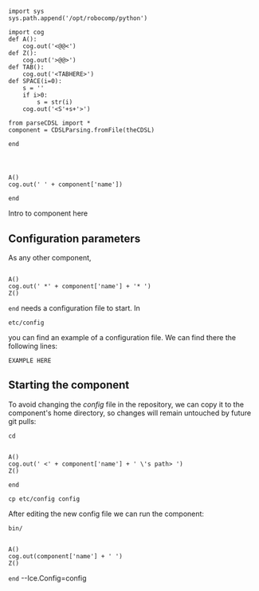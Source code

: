 ```cog

import sys
sys.path.append('/opt/robocomp/python')

import cog
def A():
	cog.out('<@@<')
def Z():
	cog.out('>@@>')
def TAB():
	cog.out('<TABHERE>')
def SPACE(i=0):
	s = ''
	if i>0:
		s = str(i)
	cog.out('<S'+s+'>')

from parseCDSL import *
component = CDSLParsing.fromFile(theCDSL)

```
```end```
#
```cog

A()
cog.out(' ' + component['name'])

```
```end```

Intro to component here


## Configuration parameters
As any other component,
```cog

A()
cog.out(' *' + component['name'] + '* ')
Z()

```
```end```
needs a configuration file to start. In

    etc/config

you can find an example of a configuration file. We can find there the following lines:

    EXAMPLE HERE

    
## Starting the component
To avoid changing the *config* file in the repository, we can copy it to the component's home directory, so changes will remain untouched by future git pulls:

    cd
```cog

A()
cog.out(' <' + component['name'] + ' \'s path> ')
Z()

```
```end```

    cp etc/config config
    
After editing the new config file we can run the component:

    bin/
```cog

A()
cog.out(component['name'] + ' ')
Z()

```
```end```
    --Ice.Config=config




    
    


    





